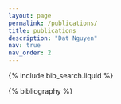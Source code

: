 ```yaml
---
layout: page
permalink: /publications/
title: publications
description: "Dat Nguyen"
nav: true
nav_order: 2
---
```


<!-- _pages/publications.md -->

<!-- Bibsearch Feature -->

{% include bib_search.liquid %}

<div class="publications">

{% bibliography %}

</div>
